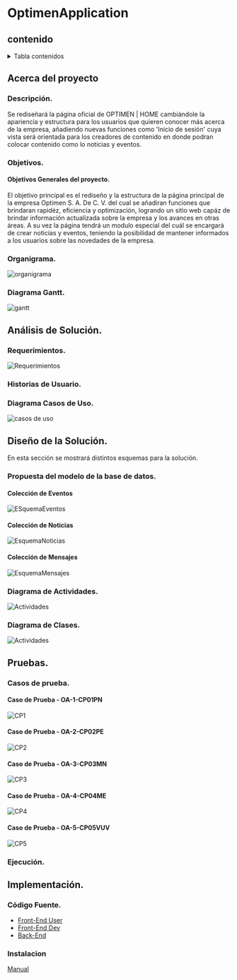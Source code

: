 # OptimenApplication

## contenido
<details>
  <summary>Tabla contenidos</summary>
  <ol>
    <li>
      <a href="#acerca-del-proyecto">Acerca del Proyecto</a>
      <ul>
        <li><a href="#descripción">Descripción</a></li>
        <li><a href="#objetivos">Objetivos</a>
        </li>
        <li><a href="#organigrama">Organigrama</a></li>
        <li><a href="#diagrama-gantt">Diagrama Gantt</a></li>
      </ul>
    </li>
    <li>
      <a href="#análisis-de-la-solución">Análisis de la Solución</a>
      <ul>
        <li><a href="#requerimientos">Requerimientos</a></li>
        <li><a href="#diagrama-casos-de-uso">Diagrama de Casos de Uso</a></li>
      </ul>
    </li>
    <li>
      <a href="#diseño-de-la-solución">Diseño de la Solución</a>
      <ul>
        <li><a href="#modelo-relacional">Modelo Relacional</a></li>
        <li><a href="#diagrama-de-clases">Diagrama de Clases</a></li>
      </ul>
    </li>    
    <li>
      <a href="#implementación">Implementación</a>
      <ul>
        <li><a href="#código-fuente">Código Fuente</a></li>
      </ul>
    </li>      
    <li>
      <a href="#pruebas">Pruebas</a>
      <ul>
        <li><a href="#casos-de-prueba">Casos de prueba</a></li>
        <li><a href="#ejecución">Ejecución</a></li>
      </ul>
    </li>
    <li>
      <ul>
        <li><a href="#instalacion">Instalación</a></li>
      </ul>
     </li>
    <li><a href="#participantes">Participantes</a></li>
  </ol>
</details>

<!-- Acerca del proyecto -->

## Acerca del proyecto

<!-- Descripción -->
### Descripción.
Se rediseñará la página oficial de OPTIMEN | HOME cambiándole la apariencia y estructura para los usuarios que quieren conocer más acerca de la empresa, añadiendo nuevas funciones como 'Inicio de sesión' cuya vista será orientada para los creadores de contenido en donde podran colocar contenido como lo noticias y eventos.

<!-- Objetivos -->
### Objetivos.
#### Objetivos Generales del proyecto.
El objetivo principal es el rediseño y la estructura de la página principal de la empresa Optimen S. A. De C. V. del cual se añadiran funciones que brindaran rapidéz, eficiencia y optimización, logrando un sitio web capáz de brindar información actualizada sobre la empresa y los avances en otras áreas. A su vez la página tendrá un modulo especial del cuál se encargará de crear noticias y eventos, teniendo la posibilidad de mantener informados a los usuarios sobre las novedades de la empresa.

<!-- Organigrama -->
### Organigrama.
![organigrama](https://raw.githubusercontent.com/Anthonyy12/OptimenApplication/main/assets/Organigrama.png)

<!-- Diagrama Gantt -->
### Diagrama Gantt.
![gantt](https://raw.githubusercontent.com/Anthonyy12/OptimenApplication/main/assets/Diagrama%20Gantt.png)

<!-- Análisis del proyecto -->
## Análisis de Solución.

<!-- Requerimientos -->
### Requerimientos.
![Requerimientos](https://raw.githubusercontent.com/Anthonyy12/OptimenApplication/main/assets/RF.png)

### Historias de Usuario.

<!-- Diagrama de Casos de Uso -->
### Diagrama Casos de Uso.
![casos de uso](https://raw.githubusercontent.com/Anthonyy12/OptimenApplication/main/assets/Casos%20de%20uso.png)

<!-- Diseño del proyecto -->
## Diseño de la Solución.
En esta sección se mostrará distintos esquemas para la solución. 



<!-- Modelo Relacional -->
### Propuesta del modelo de la base de datos.
#### Colección de Eventos
![ESquemaEventos](https://raw.githubusercontent.com/Anthonyy12/OptimenApplication/main/assets/EsquemaEventos.png)

#### Colección de Noticias
![EsquemaNoticias](https://raw.githubusercontent.com/Anthonyy12/OptimenApplication/main/assets/EsquemaNoticias.png)

#### Colección de Mensajes
![EsquemaMensajes](https://raw.githubusercontent.com/Anthonyy12/OptimenApplication/main/assets/EsquemaMensajes.png)

<!-- Diagrama de Actividades -->
### Diagrama de Actividades.
![Actividades](https://raw.githubusercontent.com/Anthonyy12/OptimenApplication/main/assets/Diagrama%20de%20actividades.png)

<!-- Diagrama de Clases -->
### Diagrama de Clases.
![Actividades](https://raw.githubusercontent.com/Anthonyy12/OptimenApplication/main/assets/diaClases.png)



<!-- Pruebas proyecto -->
## Pruebas.
<!-- Casos de prueba -->
### Casos de prueba.
#### Caso de Prueba - OA-1-CP01PN
![CP1](https://raw.githubusercontent.com/Anthonyy12/OptimenApplication/main/assets/cp1.png)

#### Caso de Prueba - OA-2-CP02PE
![CP2](https://raw.githubusercontent.com/Anthonyy12/OptimenApplication/main/assets/cp2.png)

#### Caso de Prueba - OA-3-CP03MN
![CP3](https://raw.githubusercontent.com/Anthonyy12/OptimenApplication/main/assets/cp3.png)

#### Caso de Prueba - OA-4-CP04ME
![CP4](https://raw.githubusercontent.com/Anthonyy12/OptimenApplication/main/assets/cp4.png)

#### Caso de Prueba - OA-5-CP05VUV
![CP5](https://raw.githubusercontent.com/Anthonyy12/OptimenApplication/main/assets/cp5.png)

<!-- Casos de prueba -->
### Ejecución.


<!-- Implementación del proyecto -->
## Implementación.
<!-- Código Fuente -->
### Código Fuente.
* [Front-End User]()
* [Front-End Dev](https://github.com/Anthonyy12/OptimenApplication/tree/master/front-dev)
* [Back-End]()

<!-- Instalación -->
### Instalacion
[Manual](https://github.com/Anthonyy12/OptimenApplication/blob/main/Manual%20de%20usuario%20e%20instalaci%C3%B3n.pdf)


